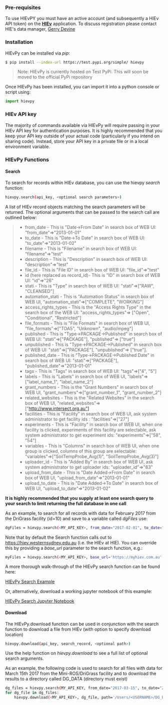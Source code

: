 ### Pre-requisites
To use HIEvPY you must have an active account (and subsequently a HIEv API token) on the 
[**HIEv**](https://hiev.westernsydney.edu.au) application. To discuss registration please contact HIE's data manager, 
[Gerry Devine](mailto:g.devine@westernsydney.edu.au)


### Installation
HIEvPy can be installed via *pip*:

``` bash
$ pip install --index-url https://test.pypi.org/simple/ hievpy
```

> Note: HIEvPy is currently hosted on Test PyPi. This will soon be moved to the official PyPi repository

Once HIEvPy has been installed, you can import it into a python console or script using:

``` python
import hievpy
```


### HIEv API key 
The majority of commands available via HIEvPy will require passing in your HIEv API key for authentication purposes. 
It is highly recommended that you keep your API key outside of your actual code (particularly if you intend on sharing 
code). Instead, store your API key in a private file or in a local environment variable.


### HIEvPy Functions

#### Search
To search for records within HIEv database, you can use the hievpy _search_ function:
```sh
hievpy.search(api_key, <optional search parameters>)
```

A list of HIEv record objects matching the search parameters will be returned. The optional arguments that can be 
passed to the search call are outlined below:


>- from_date - This is "Date->From Date" in search box of WEB UI: "from_date"=>"2013-01-01"
>- to_date - This is "Date->To Date" in search box of WEB UI: "to_date"=>"2013-01-02"
>- filename - This is "Filename" in search box of WEB UI: "filename"=>"test"
>- description - This is "Description" in search box of WEB UI: "description"=>"test"
>- file_id - This is "File ID" in search box of WEB UI: "file_id"=>"test"
>- id (here replaced as record_id)- This is "ID" in search box of WEB UI: "id"=>"26"
>- stati - This is "Type" in search box of WEB UI: "stati"=>["RAW", "CLEANSED"]
>- automation_stati - This is "Automation Status" in search box of WEB UI, "automation_stati"=>["COMPLETE",
>  "WORKING"]
>- access_rights_types - This is the "Access Rights Type" in the search box of the WEB UI: "access_rights_types"=>
>  ["Open", "Conditional", "Restricted"]
>- file_formats - This is "File Formats" in search box of WEB UI, "file_formats"=>["TOA5", "Unknown", "audio/mpeg"]
>- published - This is "Type->PACKAGE->Published" in search box of WEB UI: "stati"=>["PACKAGE"], "published"=>
>  ["true"]
>- unpublished - This is "Type->PACKAGE->Published" in search box of WEB UI: "stati"=>["PACKAGE"], "unpublished"=>
>  ["true"].
>- published_date - This is "Type->PACKAGE->Published Date" in search box of WEB UI: "stati"=>["PACKAGE"],
>  "published_date"=>"2013-01-01"
>- tags - This is "Tags" in search box of WEB UI: "tags"=>["4", "5"]
>- labels - This is "Labels" in search box of WEB UI, "labels"=>["label_name_1", "label_name_2"]
>- grant_numbers - This is the "Grant Numbers" in search box of WEB UI, "grant_numbers"=>["grant_number_1",
>  "grant_number_2"]
>- related_websites - This is the "Related Websites" in the search box of WEB UI, "related_websites"=>
>  ["http://www.intersect.org.au"]
>- facilities - This is "Facility" in search box of WEB UI, ask system administrator to get facility ids :
>  "facilities"=>["27"]
>- experiments - This is "Facility" in search box of WEB UI, when one facility is clicked, experiments of this
>  facility are selectable, ask system administrator to get experiment ids: "experiments"=>["58", "54"]
>- variables - This is "Columns" in search box of WEB UI, when one group is clicked, columns of this group are
>  selectable: "variables"=>["SoilTempProbe_Avg(1)", "SoilTempProbe_Avg(3)"]
>- uploader_id - This is "Added By" in search box of WEB UI, ask system administrator to get uploader ids:
>  "uploader_id"=>"83"
>- upload_from_date - This is "Date Added->From Date" in search box of WEB UI, "upload_from_date"=>"2013-01-01"
>- upload_to_date - This is "Date Added->To Date" in search box of WEB UI, "upload_to_date"=>"2013-01-02"


**It is highly recommended that you supply at least one search query to your search to limit returning the full database in one call**

As an example, to search for all records with data for February 2017 from the DriGrass facility (id=10) and save to a variable called *dgFiles* use:
```sh
dgFiles = hievpy.search(<MY_API_KEY>, from_date="2017-02-01", to_date="2017-02-28", facilities=['10'])
```

Note that by default the Search function calls out to https://hiev.westernsydney.edu.au (i.e. 
the HIEv at HIE). You can override this by providing a _base_url_ parameter to the search function, e.g.:

```sh
myFiles = hievpy.search(<MY_API_KEY>, base_url='https://myhiev.com.au', from_date="2017-02-01")
```

A more thorough walk-through of the HIEvPy search function can be found here:

[HIEvPy Search Example](notebooks/hievpy-search.md)

Or, alternatively, download a working jupyter notebook of this example:

[HIEvPy Search Jupyter Notebook](notebooks/hievpy-search.ipynb)

 
#### Download
The HIEvPy.download function can be used in conjunction with the search function to download a file from HIEv (with option to specify download location)
```sh
hievpy.download(api_key, search_record, <optional path>)
```

Use the help function on *hievpy.download* to see a full list of optional search arguments.

As an example, the following code is used to search for all files with data for March 15th 2017 from the Mini-ROS/DriGrass facility and to download the results to a directory called DG_DATA (directory must exist)
```sh
dg_files = hievpy.search(MY_API_KEY, from_date="2017-03-15", to_date="2017-03-16", facilities=['10'])
for dg_file in dg_files:
    hievpy.download(<MY_API_KEY>, dg_file, path='/Users/<USERNAME>/DG_DATA/')
```
